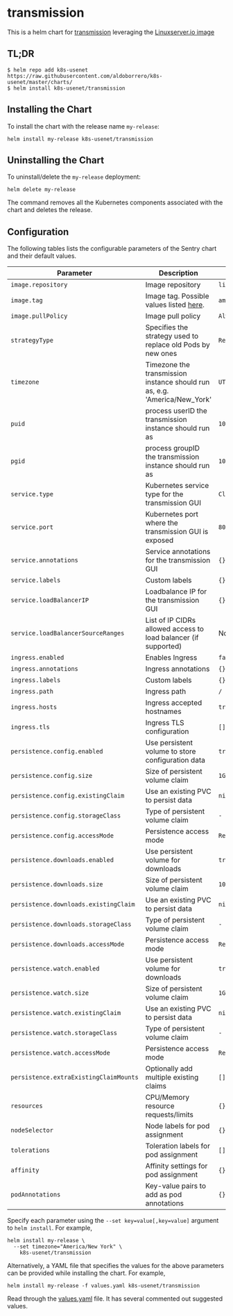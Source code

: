 # transmission

This is a helm chart for [transmission](https://transmission.org/) leveraging the [Linuxserver.io image](https://hub.docker.com/r/linuxserver/transmission/)

## TL;DR

```shell
$ helm repo add k8s-usenet https://raw.githubusercontent.com/aldoborrero/k8s-usenet/master/charts/
$ helm install k8s-usenet/transmission
```

## Installing the Chart

To install the chart with the release name `my-release`:

```console
helm install my-release k8s-usenet/transmission
```

## Uninstalling the Chart

To uninstall/delete the `my-release` deployment:

```console
helm delete my-release
```

The command removes all the Kubernetes components associated with the chart and deletes the release.

## Configuration

The following tables lists the configurable parameters of the Sentry chart and their default values.

| Parameter                              | Description                                                                                        | Default                    |
| -------------------------------------- | -------------------------------------------------------------------------------------------------- | -------------------------- |
| `image.repository`                     | Image repository                                                                                   | `linuxserver/transmission` |
| `image.tag`                            | Image tag. Possible values listed [here](https://hub.docker.com/r/linuxserver/transmission/tags/). | `amd64-latest`             |
| `image.pullPolicy`                     | Image pull policy                                                                                  | `Always`                   |
| `strategyType`                         | Specifies the strategy used to replace old Pods by new ones                                        | `Recreate`                 |
| `timezone`                             | Timezone the transmission instance should run as, e.g. 'America/New_York'                          | `UTC`                      |
| `puid`                                 | process userID the transmission instance should run as                                             | `1001`                     |
| `pgid`                                 | process groupID the transmission instance should run as                                            | `1001`                     |
| `service.type`                         | Kubernetes service type for the transmission GUI                                                   | `ClusterIP`                |
| `service.port`                         | Kubernetes port where the transmission GUI is exposed                                              | `8080`                     |
| `service.annotations`                  | Service annotations for the transmission GUI                                                       | `{}`                       |
| `service.labels`                       | Custom labels                                                                                      | `{}`                       |
| `service.loadBalancerIP`               | Loadbalance IP for the transmission GUI                                                            | `{}`                       |
| `service.loadBalancerSourceRanges`     | List of IP CIDRs allowed access to load balancer (if supported)                                    | None                       |
| `ingress.enabled`                      | Enables Ingress                                                                                    | `false`                    |
| `ingress.annotations`                  | Ingress annotations                                                                                | `{}`                       |
| `ingress.labels`                       | Custom labels                                                                                      | `{}`                       |
| `ingress.path`                         | Ingress path                                                                                       | `/`                        |
| `ingress.hosts`                        | Ingress accepted hostnames                                                                         | `transmission.local`       |
| `ingress.tls`                          | Ingress TLS configuration                                                                          | `[]`                       |
| `persistence.config.enabled`           | Use persistent volume to store configuration data                                                  | `true`                     |
| `persistence.config.size`              | Size of persistent volume claim                                                                    | `1Gi`                      |
| `persistence.config.existingClaim`     | Use an existing PVC to persist data                                                                | `nil`                      |
| `persistence.config.storageClass`      | Type of persistent volume claim                                                                    | `-`                        |
| `persistence.config.accessMode`        | Persistence access mode                                                                            | `ReadWriteOnce`            |
| `persistence.downloads.enabled`        | Use persistent volume for downloads                                                                | `true`                     |
| `persistence.downloads.size`           | Size of persistent volume claim                                                                    | `10Gi`                     |
| `persistence.downloads.existingClaim`  | Use an existing PVC to persist data                                                                | `nil`                      |
| `persistence.downloads.storageClass`   | Type of persistent volume claim                                                                    | `-`                        |
| `persistence.downloads.accessMode`     | Persistence access mode                                                                            | `ReadWriteOnce`            |
| `persistence.watch.enabled`            | Use persistent volume for downloads                                                                | `true`                     |
| `persistence.watch.size`               | Size of persistent volume claim                                                                    | `1Gi`                      |
| `persistence.watch.existingClaim`      | Use an existing PVC to persist data                                                                | `nil`                      |
| `persistence.watch.storageClass`       | Type of persistent volume claim                                                                    | `-`                        |
| `persistence.watch.accessMode`         | Persistence access mode                                                                            | `ReadWriteOnce`            |
| `persistence.extraExistingClaimMounts` | Optionally add multiple existing claims                                                            | `[]`                       |
| `resources`                            | CPU/Memory resource requests/limits                                                                | `{}`                       |
| `nodeSelector`                         | Node labels for pod assignment                                                                     | `{}`                       |
| `tolerations`                          | Toleration labels for pod assignment                                                               | `[]`                       |
| `affinity`                             | Affinity settings for pod assignment                                                               | `{}`                       |
| `podAnnotations`                       | Key-value pairs to add as pod annotations                                                          | `{}`                       |

Specify each parameter using the `--set key=value[,key=value]` argument to `helm install`. For example,

```console
helm install my-release \
  --set timezone="America/New York" \
    k8s-usenet/transmission
```

Alternatively, a YAML file that specifies the values for the above parameters can be provided while installing the chart. For example,

```console
helm install my-release -f values.yaml k8s-usenet/transmission
```

Read through the [values.yaml](values.yaml) file. It has several commented out suggested values.
